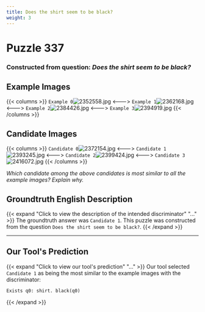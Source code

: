 ```yaml
---
title: Does the shirt seem to be black?
weight: 3
---
```


# Puzzle 337
### Constructed from question: _Does the shirt seem to be black?_


## Example Images
{{< columns >}}
`Example 0`![2352558.jpg](/gqa_images/2352558.jpg)
<--->
`Example 1`![2362168.jpg](/gqa_images/2362168.jpg)
<--->
`Example 2`![2384426.jpg](/gqa_images/2384426.jpg)
<--->
`Example 3`![2394919.jpg](/gqa_images/2394919.jpg)
{{< /columns >}}

## Candidate Images
{{< columns >}}
`Candidate 0`![2372154.jpg](/gqa_images/2372154.jpg)
<--->
`Candidate 1`![2393245.jpg](/gqa_images/2393245.jpg)
<--->
`Candidate 2`![2399424.jpg](/gqa_images/2399424.jpg)
<--->
`Candidate 3`![2416072.jpg](/gqa_images/2416072.jpg)
{{< /columns >}}

*Which candidate among the above candidates is most similar to all the example images? Explain why.*

## Groundtruth English Description

{{< expand "Click to view the description of the intended discriminator" "..." >}}
The groundtruth answer was `Candidate 1`. This puzzle was constructed from the question `Does the shirt seem to be black?`.
{{< /expand >}}

---

## Our Tool's Prediction

{{< expand "Click to view our tool's prediction" "..." >}}
Our tool selected `Candidate 1` as being the most similar to the example images with the discriminator:
```plaintext
Exists q0: shirt. black(q0)
```
{{< /expand >}}
